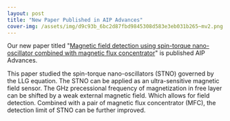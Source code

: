 ```yaml
---
layout: post
title: "New Paper Published in AIP Advances"
cover-img: /assets/img/d9c93b_6bc2d87fbd9845308d583e3eb031b265~mv2.png
---
```

Our new paper titled "[Magnetic field detection using spin-torque nano-oscillator combined with magnetic flux concentrator](https://aip.scitation.org/doi/10.1063/9.0000597)" is published AIP Advances.

This paper studied the spin-torque nano-oscillators (STNO) governed by the LLG equation. The STNO can be applied as an ultra-sensitive magnetic field sensor. The GHz precessional frequency of magnetization in free layer can be shifted by a weak external magnetic field. Which allows for field detection. Combined with a pair of magnetic flux concentrator (MFC), the detection limit of STNO can be further improved.